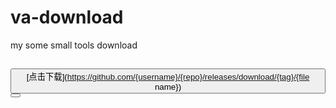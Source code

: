 # va-download
my some small tools download

## <button>[点击下载](https://github.com/{username}/{repo}/releases/download/{tag}/{file name})<button>
